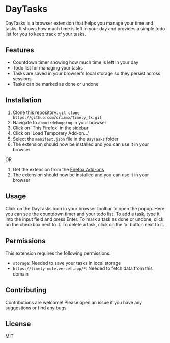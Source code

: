 # DayTasks

DayTasks is a browser extension that helps you manage your time and tasks. It shows how much time is left in your day and provides a simple todo list for you to keep track of your tasks.

## Features

- Countdown timer showing how much time is left in your day
- Todo list for managing your tasks
- Tasks are saved in your browser's local storage so they persist across sessions
- Tasks can be marked as done or undone

## Installation

1. Clone this repository: `git clone https://github.com/crizmo/Timely_fx.git`
2. Navigate to `about:debugging` in your browser
3. Click on 'This Firefox' in the sidebar
4. Click on 'Load Temporary Add-on...'
5. Select the `manifest.json` file in the `DayTasks` folder
6. The extension should now be installed and you can use it in your browser

OR

1. Get the extension from the [Firefox Add-ons](https://addons.mozilla.org/en-US/firefox/addon/daytasks/)
2. The extension should now be installed and you can use it in your browser


## Usage

Click on the DayTasks icon in your browser toolbar to open the popup. Here you can see the countdown timer and your todo list. To add a task, type it into the input field and press Enter. To mark a task as done or undone, click on the checkbox next to it. To delete a task, click on the 'x' button next to it.

## Permissions

This extension requires the following permissions:

- `storage`: Needed to save your tasks in local storage
- `https://timely-note.vercel.app/*`: Needed to fetch data from this domain

## Contributing

Contributions are welcome! Please open an issue if you have any suggestions or find any bugs.

## License

MIT